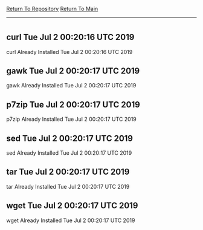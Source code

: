 [Return To Repository](https://github.com/deathbybandaid/piholeparser/)
[Return To Main](https://github.com/deathbybandaid/piholeparser/blob/master/RecentRunLogs/Mainlog.md)
____________________________________
# 
## curl Tue Jul 2 00:20:16 UTC 2019
curl Already Installed Tue Jul 2 00:20:16 UTC 2019
## gawk Tue Jul 2 00:20:17 UTC 2019
gawk Already Installed Tue Jul 2 00:20:17 UTC 2019
## p7zip Tue Jul 2 00:20:17 UTC 2019
p7zip Already Installed Tue Jul 2 00:20:17 UTC 2019
## sed Tue Jul 2 00:20:17 UTC 2019
sed Already Installed Tue Jul 2 00:20:17 UTC 2019
## tar Tue Jul 2 00:20:17 UTC 2019
tar Already Installed Tue Jul 2 00:20:17 UTC 2019
## wget Tue Jul 2 00:20:17 UTC 2019
wget Already Installed Tue Jul 2 00:20:17 UTC 2019
